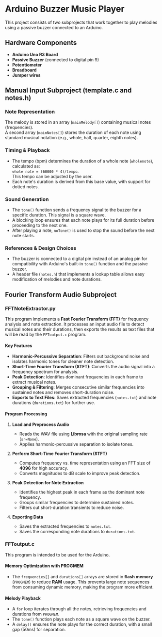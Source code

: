 # Arduino Buzzer Music Player

This project consists of two subprojects that work together to play melodies using a passive buzzer connected to an Arduino.

## Hardware Components
- **Arduino Uno R3 Board**
- **Passive Buzzer** (connected to digital pin 9)
- **Potentiometer**
- **Breadboard**
- **Jumper wires**

## Manual Input Subproject (template.c and notes.h)

### Note Representation
The melody is stored in an array (`mainMelody[]`) containing musical notes (frequencies).  
A second array (`mainNotes[]`) stores the duration of each note using standard musical notation (e.g., whole, half, quarter, eighth notes).

### Timing & Playback
- The tempo (bpm) determines the duration of a whole note (`wholenote`), calculated as:  
  `whole note = (60000 * 4)/tempo`.  
  This tempo can be adjusted by the user.
- Each note's duration is derived from this base value, with support for dotted notes.

### Sound Generation
- The `tone()` function sends a frequency signal to the buzzer for a specific duration. This signal is a square wave.
- A blocking loop ensures that each note plays for its full duration before proceeding to the next one.
- After playing a note, `noTone()` is used to stop the sound before the next note starts.

### References & Design Choices
- The buzzer is connected to a digital pin instead of an analog pin for compatibility with Arduino's built-in `tone()` function and the passive buzzer.
- A header file (`notes.h`) that implements a lookup table allows easy modification of melodies and note durations.

## Fourier Transform Audio Subproject

### FFTNoteExtractor.py
This program implements a **Fast Fourier Transform (FFT)** for frequency analysis and note extraction. It processes an input audio file to detect musical notes and their durations, then exports the results as text files that will be read by the `FFToutput.c` program.

#### Key Features
- **Harmonic-Percussive Separation**: Filters out background noise and isolates harmonic tones for cleaner note detection.
- **Short-Time Fourier Transform (STFT)**: Converts the audio signal into a frequency spectrum for analysis.
- **Peak Detection**: Identifies dominant frequencies in each frame to extract musical notes.
- **Grouping & Filtering**: Merges consecutive similar frequencies into sustained notes and removes short-duration noise.
- **Exports to Text Files**: Saves extracted frequencies (`notes.txt`) and note durations (`durations.txt`) for further use.

#### Program Processing
1. **Load and Preprocess Audio**
   - Reads the WAV file using **Librosa** with the original sampling rate (`sr=None`).
   - Applies harmonic-percussive separation to isolate tones.

2. **Perform Short-Time Fourier Transform (STFT)**
   - Computes frequency vs. time representation using an FFT size of **4096** for high accuracy.
   - Converts magnitudes to dB scale to improve peak detection.

3. **Peak Detection for Note Extraction**
   - Identifies the highest peak in each frame as the dominant note frequency.
   - Groups similar frequencies to determine sustained notes.
   - Filters out short-duration transients to reduce noise.

4. **Exporting Data**
   - Saves the extracted frequencies to `notes.txt`.
   - Saves the corresponding note durations to `durations.txt`.

### FFToutput.c
This program is intended to be used for the Arduino.

#### Memory Optimization with PROGMEM
- The `frequencies[]` and `durations[]` arrays are stored in **flash memory** (`PROGMEM`) to reduce **RAM** usage. This prevents large note sequences from consuming dynamic memory, making the program more efficient.

#### Melody Playback
- A `for` loop iterates through all the notes, retrieving frequencies and durations from `PROGMEM`.
- The `tone()` function plays each note as a square wave on the buzzer.
- A `delay()` ensures the note plays for the correct duration, with a small gap (50ms) for separation.
